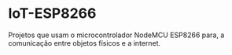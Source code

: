 # IoT-ESP8266
Projetos que usam o microcontrolador NodeMCU ESP8266 para, a comunicação entre objetos físicos e a internet.
